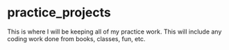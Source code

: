 # practice_projects
This is where I will be keeping all of my practice work. This will include any coding work done from books, classes, fun, etc.
